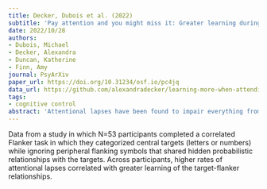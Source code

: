 ```yaml
---
title: Decker, Dubois et al. (2022)
subtitle: 'Pay attention and you might miss it: Greater learning during attentional lapses'
date: 2022/10/28
authors:
- Dubois, Michael
- Decker, Alexandra
- Duncan, Katherine
- Finn, Amy
journal: PsyArXiv
paper_url: https://doi.org/10.31234/osf.io/pc4jq
data_url: https://github.com/alexandradecker/learning-more-when-attending-less
tags:
- cognitive control
abstract: 'Attentional lapses have been found to impair everything from basic perception to learning and memory. Yet, despite the well documented costs of lapses on cognition, recent work suggests that lapses might unexpectedly confer some benefits. One potential benefit is that lapses broaden our learning to integrate seemingly irrelevant content that could later prove useful–a benefit that prior research focusing only on goal relevant memory would miss. Here, we measure how fluctuations in sustained attention influence the learning of seemingly goal-irrelevant content that competes for attention with target content. Participants completed a correlated flanker task in which they categorized central targets (letters or numbers) while ignoring peripheral flanking symbols that shared hidden probabilistic relationships with the targets. We found that across participants, higher rates of attentional lapses correlated with greater learning of the target-flanker relationships. Moreover, within participants, learning was more evident during attentional lapses. These findings address long-standing theoretical debates and reveal a benefit of attentional lapses: they expand the scope of learning and decisions beyond the strictly relevant.'
---
```


Data from a study in which N=53 participants completed a correlated Flanker task in which they categorized central targets (letters or numbers) while ignoring peripheral flanking symbols that shared hidden probabilistic relationships with the targets. Across participants, higher rates of attentional lapses correlated with greater learning of the target-flanker relationships.

